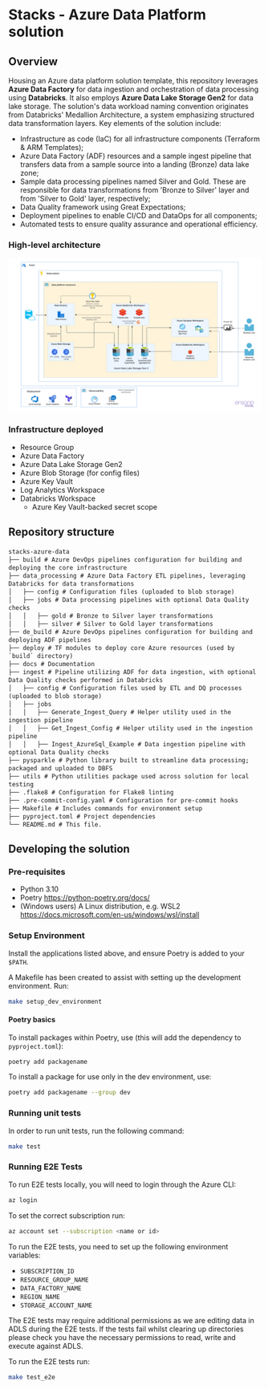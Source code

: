 # Stacks - Azure Data Platform solution

## Overview

Housing an Azure data platform solution template, this repository leverages **Azure Data Factory**
for data ingestion and orchestration of data processing using **Databricks**. It also employs
**Azure Data Lake Storage Gen2** for data lake storage. The solution's data workload naming
convention originates from Databricks' Medallion Architecture, a system emphasizing structured data
transformation layers. Key elements of the solution include:
* Infrastructure as code (IaC) for all infrastructure components (Terraform & ARM Templates);
* Azure Data Factory (ADF) resources and a sample ingest pipeline that transfers data from a sample
source into a landing (Bronze) data lake zone;
* Sample data processing pipelines named Silver and Gold. These are responsible for data
transformations from 'Bronze to Silver' layer and from 'Silver to Gold' layer, respectively;
* Data Quality framework using Great Expectations;
* Deployment pipelines to enable CI/CD and DataOps for all components;
* Automated tests to ensure quality assurance and operational efficiency.

### High-level architecture

![High-level architecture](docs/workloads/azure/data/images/Stacks_Azure_Data_Platform-HLD.png?raw=true "High-level architecture")

### Infrastructure deployed
* Resource Group
* Azure Data Factory
* Azure Data Lake Storage Gen2
* Azure Blob Storage (for config files)
* Azure Key Vault
* Log Analytics Workspace
* Databricks Workspace
  * Azure Key Vault-backed secret scope

## Repository structure
```
stacks-azure-data
├── build # Azure DevOps pipelines configuration for building and deploying the core infrastructure
├── data_processing # Azure Data Factory ETL pipelines, leveraging Databricks for data transformations
│   ├── config # Configuration files (uploaded to blob storage)
│   ├── jobs # Data processing pipelines with optional Data Quality checks
│   │   ├── gold # Bronze to Silver layer transformations
│   │   ├── silver # Silver to Gold layer transformations
├── de_build # Azure DevOps pipelines configuration for building and deploying ADF pipelines
├── deploy # TF modules to deploy core Azure resources (used by `build` directory)
├── docs # Documentation
├── ingest # Pipeline utilizing ADF for data ingestion, with optional Data Quality checks performed in Databricks
│   ├── config # Configuration files used by ETL and DQ processes (uploaded to blob storage)
│   ├── jobs
│   │   ├── Generate_Ingest_Query # Helper utility used in the ingestion pipeline
│   │   ├── Get_Ingest_Config # Helper utility used in the ingestion pipeline
│   │   ├── Ingest_AzureSql_Example # Data ingestion pipeline with optional Data Quality checks
├── pysparkle # Python library built to streamline data processing; packaged and uploaded to DBFS
├── utils # Python utilities package used across solution for local testing
├── .flake8 # Configuration for Flake8 linting
├── .pre-commit-config.yaml # Configuration for pre-commit hooks
├── Makefile # Includes commands for environment setup
├── pyproject.toml # Project dependencies
└── README.md # This file.
```

## Developing the solution

### Pre-requisites

* Python 3.10
* Poetry https://python-poetry.org/docs/
* (Windows users) A Linux distribution, e.g. WSL2 https://docs.microsoft.com/en-us/windows/wsl/install

### Setup Environment
Install the applications listed above, and ensure Poetry is added to your `$PATH`.

A Makefile has been created to assist with setting up the development environment. Run:
```bash
make setup_dev_environment
```

#### Poetry basics
To install packages within Poetry, use (this will add the dependency to `pyproject.toml`):
```bash
poetry add packagename
```
To install a package for use only in the dev environment, use:
```bash
poetry add packagename --group dev
```

### Running unit tests

In order to run unit tests, run the following command:

```bash
make test
```

### Running E2E Tests

To run E2E tests locally, you will need to login through the Azure CLI:

```bash
az login
```

To set the correct subscription run:

```bash
az account set --subscription <name or id>
```

To run the E2E tests, you need to set up the following environment variables:

- `SUBSCRIPTION_ID`
- `RESOURCE_GROUP_NAME`
- `DATA_FACTORY_NAME`
- `REGION_NAME`
- `STORAGE_ACCOUNT_NAME`

The E2E tests may require additional permissions as we are editing data in ADLS during the E2E tests. If the tests fail
whilst clearing up directories please check you have the necessary permissions to read, write and execute against ADLS.

To run the E2E tests run:

```bash
make test_e2e
```
